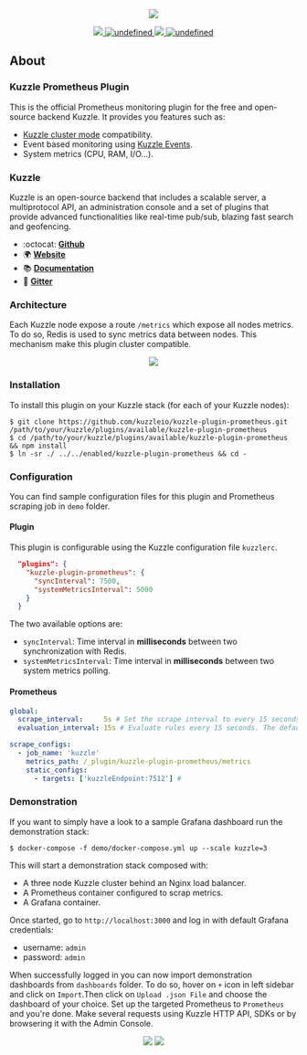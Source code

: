 <p align="center">
  <img src="https://user-images.githubusercontent.com/7868838/58807296-115aa100-8618-11e9-910f-8e2e1f3a893d.png"/>
</p>
<p align="center">
  <a href="https://david-dm.org/kuzzleio/kuzzle-plugin-prometheus">
    <img src="https://david-dm.org/kuzzleio/kuzzle-plugin-prometheus.svg" />
  </a>
  <a href="https://travis-ci.com/kuzzleio/kuzzle-plugin-prometheus">
    <img alt="undefined" src="https://travis-ci.com/kuzzleio/kuzzle-plugin-prometheus.svg?branch=master">
  </a>
  <a href="https://codecov.io/gh/kuzzleio/kuzzle-plugin-prometheus">
    <img src="https://codecov.io/gh/kuzzleio/kuzzle-plugin-prometheus/branch/master/graph/badge.svg" />
  </a>
  <a href="https://github.com/kuzzleio/kuzzle-plugin-prometheus/blob/master/LICENSE">
    <img alt="undefined" src="https://img.shields.io/github/license/kuzzleio/kuzzle-plugin-prometheus.svg?style=flat">
  </a>
</p>


## About

### Kuzzle Prometheus Plugin

This is the official Prometheus monitoring plugin for the free and open-source backend Kuzzle.
It provides you features such as:

* [Kuzzle cluster mode](https://github.com/kuzzleio/kuzzle-plugin-cluster) compatibility.
* Event based monitoring using [Kuzzle Events](https://docs.kuzzle.io/core/1/plugins/guides/events/intro/).
* System metrics (CPU, RAM, I/O...).

### Kuzzle

Kuzzle is an open-source backend that includes a scalable server, a multiprotocol API,
an administration console and a set of plugins that provide advanced functionalities like real-time pub/sub, blazing fast search and geofencing.

* :octocat: __[Github](https://github.com/kuzzleio/kuzzle)__
* :earth_africa: __[Website](https://kuzzle.io)__
* :books: __[Documentation](https://docs.kuzzle.io)__
* :email: __[Gitter](https://gitter.im/kuzzleio/kuzzle)__

### Architecture

Each Kuzzle node expose a route `/metrics` which expose all nodes metrics. To do so, Redis is used to sync metrics data between nodes.
This mechanism make this plugin cluster compatible.

<p align="center">
  <img src="https://user-images.githubusercontent.com/7868838/60268822-979f9580-98ed-11e9-82b4-298edf8d7893.png"/>
</p>


### Installation

To install this plugin on your Kuzzle stack (for each of your Kuzzle nodes):

```
$ git clone https://github.com/kuzzleio/kuzzle-plugin-prometheus.git /path/to/your/kuzzle/plugins/available/kuzzle-plugin-prometheus
$ cd /path/to/your/kuzzle/plugins/available/kuzzle-plugin-prometheus && npm install
$ ln -sr ./ ../../enabled/kuzzle-plugin-prometheus && cd -
```

### Configuration

You can find sample configuration files for this plugin and Prometheus scraping job in `demo` folder.

#### Plugin

This plugin is configurable using the Kuzzle configuration file `kuzzlerc`.

```json
  "plugins": {
    "kuzzle-plugin-prometheus": {
      "syncInterval": 7500,
      "systemMetricsInterval": 5000
    }
  }
```

The two available options are:
* `syncInterval`: Time interval in __milliseconds__ between two synchronization with Redis.
* `systemMetricsInterval`: Time interval in __milliseconds__ between two system metrics polling.

#### Prometheus

```yaml
global:
  scrape_interval:     5s # Set the scrape interval to every 15 seconds. Default is every 1 minute.
  evaluation_interval: 15s # Evaluate rules every 15 seconds. The default is every 1 minute.

scrape_configs:
  - job_name: 'kuzzle'
    metrics_path: /_plugin/kuzzle-plugin-prometheus/metrics
    static_configs:
      - targets: ['kuzzleEndpoint:7512'] # 
```


### Demonstration

If you want to simply have a look to a sample Grafana dashboard run the demonstration stack:

```
$ docker-compose -f demo/docker-compose.yml up --scale kuzzle=3
```

This will start a demonstration stack composed with:
* A three node Kuzzle cluster behind an Nginx load balancer.
* A Prometheus container configured to scrap metrics.
* A Grafana container.

Once started, go to `http://localhost:3000` and log in with default Grafana credentials:
* username: `admin`
* password: `admin`

When successfully logged in you can now import demonstration dashboards from `dashboards` folder.
To do so, hover on `+` icon in left sidebar and click on `Import`.Then click on `Upload .json File` and choose the dashboard of your choice. Set up the targeted Prometheus to `Prometheus` and you're done.
Make several requests using Kuzzle HTTP API, SDKs or by browsering it with the Admin Console.

<p align="center">
  <img src="https://user-images.githubusercontent.com/7868838/60284159-2969cb80-990b-11e9-92bd-1e6156df0c2e.png"/>
  <img src="https://user-images.githubusercontent.com/7868838/60284165-2bcc2580-990b-11e9-89fb-3d0307265ea9.png"/>
</p>

